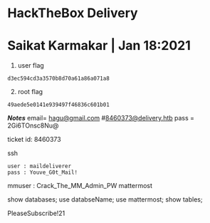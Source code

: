 # HackTheBox Delivery

# Saikat Karmakar | Jan 18:2021

1. user flag
```
d3ec594cd3a3570b8d70a61a86a071a8
```
2. root flag
```
49aede5e0141e939497f46836c601b01
```

***Notes***
email= hagu@gmail.com #8460373@delivery.htb
pass = 2Gi6TOnsc8Nu@

ticket id: 8460373


ssh 
```
user : maildeliverer
pass : Youve_G0t_Mail!
```


mmuser : Crack_The_MM_Admin_PW mattermost

show databases;
use databseName;
use mattermost;
show tables;


PleaseSubscribe!21